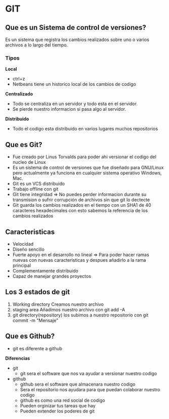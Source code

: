 # GIT

## Que es un Sistema de control de versiones?

Es un sistema que registra los cambios realizados sobre uno o varios archivos a lo largo del tiempo.

### Tipos

**Local**
* ctrl+z
* Netbeans tiene un historico local de los cambios de codigo

**Centralizado**
* Todo se centraliza en un servidor y todo esta en el servidor.
* Se pierde nuestro informacion si pasa algo al servidor.

**Distribuido**
* Todo el codigo esta distribuido en varios lugares muchos repositorios

## Que es Git?

* Fue creado por Linus Torvalds para poder ahi versionar el codigo del nucleo de Linux
* Es un sistema de control de versiones que fue diseñado para GNU/Linux pero actualmente ya funciona en cualquier sistema operativo Windows, Mac.
* Git es un VCS distribuido 
* Trabajo offline con git
* Git tiene integridad => No puedes perder informacion durante su transmision o sufrir corrupción de archivos sin que git lo dectecte
* Git guarda los cambios realizados en el tiempo con un SHA1 de 40 caracteres hexadecimales con esto sabemos la referencia de los cambios realizados

## Caracteristicas

* Velocidad
* Diseño sencillo 
* Fuerte apoyo en el desarrollo no lineal => Para poder hacer ramas nuevas con nuevas caracteristicas y despues añadirlo a la rama principal
* Complementamente distribuido
* Capaz de manejar grandes proyectos

## Los 3 estados de git

1. Working directory
   Creamos nuestro archivo
2. staging area
   Añadimos nuestro archivo con git add -A
3. git directory(repository)
   los subimos a nuestro repositorio con git commit -m "Mensaje"

## Que es Github?

* git es diferente a github

**Diferencias**
* git
  * git sera el software que nos va ayudar a versionar nuestro codigo
* github
  * github sera el software que almacenara nuestro codigo
  * Sera el repositorio nos ayudara para que puedan colaborar nuestro codigo
  * github es como una red social de codigo
  * Pueden orginizar tus tareas que hay
  * Pueden extender los poderes de git